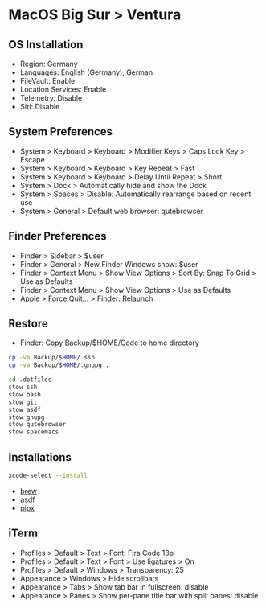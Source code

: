 # MacOS Big Sur > Ventura

## OS Installation

- Region: Germany
- Languages: English (Germany), German
- FileVault: Enable
- Location Services: Enable
- Telemetry: Disable
- Siri: Disable

## System Preferences

- System > Keyboard > Keyboard > Modifier Keys > Caps Lock Key > Escape
- System > Keyboard > Keyboard > Key Repeat > Fast
- System > Keyboard > Keyboard > Delay Until Repeat > Short
- System > Dock > Automatically hide and show the Dock
- System > Spaces > Disable: Automatically rearrange based on recent use
- System > General > Default web browser: qutebrowser

## Finder Preferences

- Finder > Sidebar > $user
- Finder > General > New Finder Windows show: $user
- Finder > Context Menu > Show View Options > Sort By: Snap To Grid > Use as Defaults
- Finder > Context Menu > Show View Options > Use as Defaults
- Apple > Force Quit... > Finder: Relaunch

## Restore

- Finder: Copy Backup/$HOME/Code to home directory

```sh
cp -va Backup/$HOME/.ssh .
cp -va Backup/$HOME/.gnupg .

cd .dotfiles
stow ssh
stow bash
stow git
stow asdf
stow gnupg
stow qutebrowser
stow spacemacs
```

## Installations

```sh
xcode-select --install
```

- [brew](brew.md)
- [asdf](asdf.md)
- [pipx](pipx.md)

## iTerm

- Profiles > Default > Text > Font: Fira Code 13p
- Profiles > Default > Text > Font > Use ligatures > On
- Profiles > Default > Windows > Transparency: 25
- Appearance > Windows > Hide scrollbars
- Appearance > Tabs > Show tab bar in fullscreen: disable
- Appearance > Panes > Show per-pane title bar with split panes: disable

